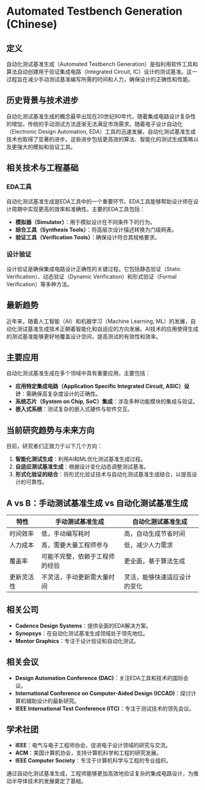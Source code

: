 # Automated Testbench Generation (Chinese)

## 定义

自动化测试基准生成（Automated Testbench Generation）是指利用软件工具和算法自动创建用于验证集成电路（Integrated Circuit, IC）设计的测试基准。这一过程旨在减少手动测试基准编写所需的时间和人力，确保设计的正确性和性能。

## 历史背景与技术进步

自动化测试基准生成的概念最早出现在20世纪80年代，随着集成电路设计复杂性的增加，传统的手动测试方法逐渐无法满足市场需求。随着电子设计自动化（Electronic Design Automation, EDA）工具的迅速发展，自动化测试基准生成技术也取得了显著的进步。这些进步包括更高效的算法、智能化的测试生成策略以及更强大的模拟和验证工具。

## 相关技术与工程基础

### EDA工具

自动化测试基准生成是EDA工具中的一个重要环节。EDA工具能够帮助设计师在设计周期中实现更高的效率和准确性。主要的EDA工具包括：

- **模拟器（Simulator）**：用于模拟设计在不同条件下的行为。
- **综合工具（Synthesis Tools）**：将高层次设计描述转换为门级网表。
- **验证工具（Verification Tools）**：确保设计符合其规格要求。

### 设计验证

设计验证是确保集成电路设计正确性的关键过程。它包括静态验证（Static Verification）、动态验证（Dynamic Verification）和形式验证（Formal Verification）等多种方法。

## 最新趋势

近年来，随着人工智能（AI）和机器学习（Machine Learning, ML）的发展，自动化测试基准生成技术正朝着智能化和自适应的方向发展。AI技术的应用使得生成的测试基准能够更好地覆盖设计空间，提高测试的有效性和效率。

## 主要应用

自动化测试基准生成在多个领域中具有重要应用，主要包括：

- **应用特定集成电路（Application Specific Integrated Circuit, ASIC）设计**：需确保高复杂度设计的正确性。
- **系统芯片（System on Chip, SoC）集成**：涉及多种功能模块的集成与验证。
- **嵌入式系统**：测试复杂的嵌入式硬件与软件交互。

## 当前研究趋势与未来方向

目前，研究者们正致力于以下几个方向：

1. **智能化测试生成**：利用AI和ML优化测试基准生成过程。
2. **自适应测试基准生成**：根据设计变化动态调整测试基准。
3. **形式化验证的结合**：将形式化验证技术与自动化测试基准生成结合，以提高设计的可靠性。

## A vs B：手动测试基准生成 vs 自动化测试基准生成

| 特性                  | 手动测试基准生成                   | 自动化测试基准生成                   |
|---------------------|--------------------------------|-----------------------------------|
| 时间效率               | 低，手动编写耗时                     | 高，自动生成节省时间                  |
| 人力成本               | 高，需要大量工程师参与                 | 低，减少人力需求                     |
| 覆盖率                 | 可能不完整，依赖于工程师的经验           | 更全面，基于算法生成                   |
| 更新灵活性             | 不灵活，手动更新需大量时间               | 灵活，能够快速适应设计的变化            |

## 相关公司

- **Cadence Design Systems**：提供全面的EDA解决方案。
- **Synopsys**：在自动化测试基准生成领域处于领先地位。
- **Mentor Graphics**：专注于设计验证和自动化测试。

## 相关会议

- **Design Automation Conference (DAC)**：关注EDA工具和技术的国际会议。
- **International Conference on Computer-Aided Design (ICCAD)**：探讨计算机辅助设计的最新研究。
- **IEEE International Test Conference (ITC)**：专注于测试技术的领先会议。

## 学术社团

- **IEEE**：电气与电子工程师协会，促进电子设计领域的研究与交流。
- **ACM**：美国计算机协会，支持计算机科学和工程的研究发展。
- **IEEE Computer Society**：专注于计算机科学与工程的专业组织。

通过自动化测试基准生成，工程师能够更加高效地验证复杂的集成电路设计，为推动半导体技术的发展奠定了基础。